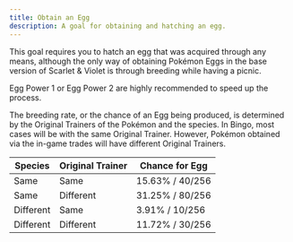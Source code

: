 ```yaml
---
title: Obtain an Egg
description: A goal for obtaining and hatching an egg.
---
```


This goal requires you to hatch an egg that was acquired through any means, although the only way of obtaining Pokémon Eggs in the base version of Scarlet & Violet is through breeding while having a picnic.

Egg Power 1 or Egg Power 2 are highly recommended to speed up the process.

The breeding rate, or the chance of an Egg being produced, is determined by the Original Trainers of the Pokémon and the species. In Bingo, most cases will be with the same Original Trainer. However, Pokémon obtained via the in-game trades will have different Original Trainers.

| Species   | Original Trainer | Chance for Egg  |
| --------- | ---------------- | --------------- |
| Same      | Same             | 15.63% / 40/256 |
| Same      | Different        | 31.25% / 80/256 |
| Different | Same             | 3.91%  / 10/256 |
| Different | Different        | 11.72% / 30/256 |